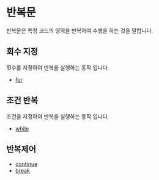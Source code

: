 # 반복문
반복문은 특정 코드의 영역을 반복하여 수행을 하는 것을 말합니다.

## 회수 지정
횟수를 지정하여 반복을 실행하는 동작 입니다.
* [for](for)

## 조건 반복
조건을 지정하여 반복을 실행하는 동작 입니다.
* [while](while)


## 반복제어
* [continue](continue)
* [break](break)


